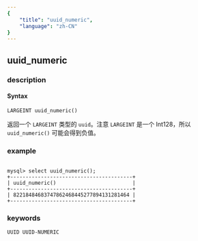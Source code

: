 ```yaml
---
{
    "title": "uuid_numeric",
    "language": "zh-CN"
}
---
```


<!-- 
Licensed to the Apache Software Foundation (ASF) under one
or more contributor license agreements.  See the NOTICE file
distributed with this work for additional information
regarding copyright ownership.  The ASF licenses this file
to you under the Apache License, Version 2.0 (the
"License"); you may not use this file except in compliance
with the License.  You may obtain a copy of the License at

  http://www.apache.org/licenses/LICENSE-2.0

Unless required by applicable law or agreed to in writing,
software distributed under the License is distributed on an
"AS IS" BASIS, WITHOUT WARRANTIES OR CONDITIONS OF ANY
KIND, either express or implied.  See the License for the
specific language governing permissions and limitations
under the License.
-->

## uuid_numeric
### description
#### Syntax

`LARGEINT uuid_numeric()`

返回一个 `LARGEINT` 类型的 `uuid`。注意 `LARGEINT` 是一个 Int128，所以 `uuid_numeric()` 可能会得到负值。

### example

```

mysql> select uuid_numeric();
+----------------------------------------+
| uuid_numeric()                         |
+----------------------------------------+
| 82218484683747862468445277894131281464 |
+----------------------------------------+
```

### keywords
    
    UUID UUID-NUMERIC 
